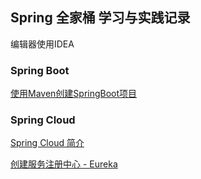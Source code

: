 ## Spring 全家桶 学习与实践记录

编辑器使用IDEA


### Spring Boot

[使用Maven创建SpringBoot项目](Spring%20Boot/BuildAProjectQuickly.md)

### Spring Cloud

[Spring Cloud 简介](SpringCloud/introduce.md)

[创建服务注册中心 - Eureka](SpringCloud/eureka.md)

